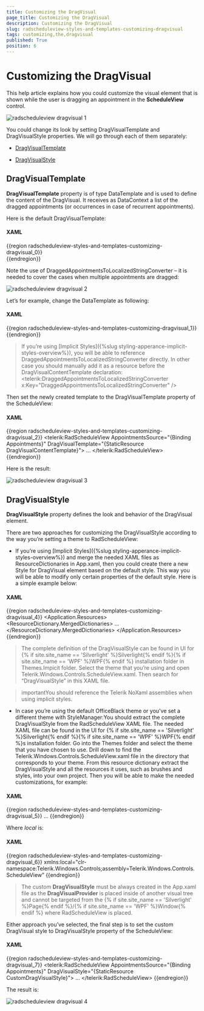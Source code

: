 ```yaml
---
title: Customizing the DragVisual
page_title: Customizing the DragVisual
description: Customizing the DragVisual
slug: radscheduleview-styles-and-templates-customizing-dragvisual
tags: customizing,the,dragvisual
published: True
position: 6
---
```


# Customizing the DragVisual

This help article explains how you could customize the visual element that is shown while the user is dragging an appointment in the __ScheduleView__ control.

![radscheduleview dragvisual 1](images/radscheduleview_dragvisual_1.png)

You could change its look by setting DragVisualTemplate and DragVisualStyle properties.  We will go through each of them separately:

* [DragVisualTemplate](#dragvisualtemplate)

* [DragVisualStyle](#dragvisualstyle)

## DragVisualTemplate

__DragVisualTemplate__ property is of type DataTemplate and is used to define the content of the DragVisual.  It receives as DataContext a list of the dragged appointments (or occurrences in case of recurrent appointments). 

Here is the default DragVisualTemplate:

#### __XAML__

{{region radscheduleview-styles-and-templates-customizing-dragvisual_0}}
	<DataTemplate x:Key="DragVisualContentTemplate">
		<TextBlock Text="{Binding Converter={StaticResource DraggedAppointmentsToLocalizedStringConverter}}" 
			TextWrapping="Wrap" 
			MaxWidth="200" 
			MaxHeight="66" 
			TextTrimming="WordEllipsis" />
	</DataTemplate>  
{{endregion}}

Note the use of DraggedAppointmentsToLocalizedStringConverter – it is needed to cover  the cases when multiple appointments are dragged:

![radscheduleview dragvisual 2](images/radscheduleview_dragvisual_2.png)

Let’s for example, change the DataTemplate  as following:

#### __XAML__

{{region radscheduleview-styles-and-templates-customizing-dragvisual_1}}
	<DataTemplate x:Key="DragVisualContentTemplate">
		<StackPanel Orientation="Horizontal">
			<TextBlock Text="Dragging..." />
			<TextBlock Text="{Binding Converter={StaticResource DraggedAppointmentsToLocalizedStringConverter}}" 
					TextWrapping="Wrap" 
					MaxWidth="200" 
					MaxHeight="66" 
					TextTrimming="WordEllipsis" />
		</StackPanel>
	</DataTemplate>
{{endregion}}

>If you’re using [Implicit Styles]({%slug styling-apperance-implicit-styles-overview%}), you will be able to reference DraggedAppointmentsToLocalizedStringConverter directly.  In other case you should manually add it as a resource before the DragVisualContentTemplate declaration: 
<telerik:DraggedAppointmentsToLocalizedStringConverter x:Key="DraggedAppointmentsToLocalizedStringConverter" />

Then set the newly created template to the DragVisualTemplate property of the ScheduleView:

#### __XAML__

{{region radscheduleview-styles-and-templates-customizing-dragvisual_2}}
	<telerik:RadScheduleView AppointmentsSource="{Binding Appointments}"
							DragVisualTemplate="{StaticResource DragVisualContentTemplate}">
		...
	</telerik:RadScheduleView>
{{endregion}}

Here is the result:

![radscheduleview dragvisual 3](images/radscheduleview_dragvisual_3.png)

## DragVisualStyle

__DragVisualStyle__ property defines the look and behavior of the DragVisual element.

There are two approaches for customizing the DragVisualStyle according to the way you’re setting a theme to RadScheduleView:

* If you’re using [Implicit Styles]({%slug styling-apperance-implicit-styles-overview%}) and merge the needed XAML files as ResourceDictionaries in App.xaml, then you could create there a new Style for DragVisual element based on the default style. This way you will be able to modify only certain properties of the default style. Here is a simple example below:           

#### __XAML__

{{region radscheduleview-styles-and-templates-customizing-dragvisual_4}}
	<Application.Resources>
	    <ResourceDictionary>
	        <ResourceDictionary.MergedDictionaries>
	            …
	            <ResourceDictionary Source="/Telerik.Windows.Themes.Office_Black;component/Themes/Telerik.Windows.Controls.ScheduleView.xaml"/>
	        </ResourceDictionary.MergedDictionaries>
	    </ResourceDictionary>
	    <Style x:Key="CustomDragVisualStyle" TargetType="telerik:DragVisual" BasedOn="{StaticResource DragVisualStyle}">
		    <Setter Property="Background" Value="Yellow" />
		    <Setter Property="BorderThickness" Value="2" />
	    </Style>
	</Application.Resources>
{{endregion}}

>The complete definition of the DragVisualStyle can be found in UI for {% if site.site_name == 'Silverlight' %}Silverlight{% endif %}{% if site.site_name == 'WPF' %}WPF{% endif %} installation folder in Themes.Impicit folder.  Select the theme that you’re using and open Telerik.Windows.Controls.ScheduleView.xaml. Then search for “DragVisualStyle” in this XAML file.

>importantYou should reference the Telerik NoXaml assemblies when using implicit styles.

* In case you’re using the default OfficeBlack theme or you've set a different theme with StyleManager:You should extract the complete DragVisualStyle from the RadScheduleView XAML file. The needed XAML file can be found in the UI for {% if site.site_name == 'Silverlight' %}Silverlight{% endif %}{% if site.site_name == 'WPF' %}WPF{% endif %}s installation folder. Go into the Themes folder and select the theme that you have chosen to use. Drill down to find the Telerik.Windows.Controls.ScheduleView.xaml file in the directory that corresponds to your theme.  From this resource dictionary extract the DragVisualStyle and all the resources it uses, such as brushes and styles, into your own project.  Then you will be able to make the needed customizations, for example:

#### __XAML__

{{region radscheduleview-styles-and-templates-customizing-dragvisual_5}}
	<SolidColorBrush x:Key="RadScheduleForeground" Color="Black" />
	<SolidColorBrush x:Key="DragVisualBorder" Color="#FF848484" />
	...
	<Style TargetType="local:DragVisual" x:Key="CustomDragVisualStyle">
		<Setter Property="Foreground" Value="{StaticResource DragVisualForeground}" />
		<Setter Property="BorderBrush" Value="{StaticResource DragVisualBorder}" />
		<Setter Property="Background" Value="Yellow" />
		<Setter Property="BorderThickness" Value="2" />
		<Setter Property="Margin" Value="0" />
		<Setter Property="Padding" Value="0 0 6 0" />
		<Setter Property="HorizontalContentAlignment" Value="Left" />
		<Setter Property="VerticalContentAlignment" Value="Center" />
		<Setter Property="SnapsToDevicePixels" Value="True" />
		<Setter Property="Template">
			<Setter.Value>
				<ControlTemplate TargetType="local:DragVisual">
				...
				</ControlTemplate>
			</Setter.Value>
		</Setter>
	</Style>
{{endregion}}

Where *local* is:

#### __XAML__

{{region radscheduleview-styles-and-templates-customizing-dragvisual_6}}
	xmlns:local="clr-namespace:Telerik.Windows.Controls;assembly=Telerik.Windows.Controls.ScheduleView”
{{endregion}}

>The custom __DragVisualStyle__ must be always created in the App.xaml file as the __DragVisualProvider__ is placed inside of another visual tree and cannot be targeted from the {% if site.site_name == 'Silverlight' %}Page{% endif %}/{% if site.site_name == 'WPF' %}Window{% endif %} where RadScheduleView is placed.            

Either approach you’ve selected, the final step is to set the custom DragVisual style to DragVisualStyle property of the ScheduleView:

#### __XAML__

{{region radscheduleview-styles-and-templates-customizing-dragvisual_7}}
	<telerik:RadScheduleView AppointmentsSource="{Binding Appointments}"
							 DragVisualStyle="{StaticResource CustomDragVisualStyle}">
		...
	</telerik:RadScheduleView>
{{endregion}}

The result is:

![radscheduleview dragvisual 4](images/radscheduleview_dragvisual_4.png)